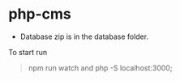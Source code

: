 # php-cms

- Database zip is in the database folder.

To start run 

> npm run watch
and
> php -S localhost:3000;
